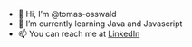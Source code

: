 - 👋 Hi, I’m @tomas-osswald
- 🌱 I’m currently learning Java and Javascript
- 📫 You can reach me at [LinkedIn](https://www.linkedin.com/in/tomas-osswald/)

<!---
tomas-osswald/tomas-osswald is a ✨ special ✨ repository because its `README.md` (this file) appears on your GitHub profile.
You can click the Preview link to take a look at your changes.
--->
